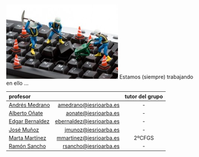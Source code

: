 <!-- TITLE: Informática -->
![Trojanwin 32 300 X 200](/uploads/trojanwin-32-300-x-200.jpg "Trojanwin 32 300 X 200")
Estamos (siempre) trabajando en ello ...

| profesor                                               |                          |tutor del grupo|
|:-------------------------------------------------------|-------------------------:|:-:|
|[Andrés Medrano](/departamento/informatica/amedrano)	   |amedrano@iesrioarba.es	  | - |
|[Alberto Oñate](/departamento/informatica/aonate)	     |aonate@iesrioarba.es	    | - |
|[Edgar Bernaldez](/departamento/informatica/ebernaldez) |ebernaldez@iesrioarba.es	| - |
|[José Muñoz](/departamento/informatica/jmunoz)          |jmunoz@iesrioarba.es	    | - |
|[Marta Martínez](/departamento/informatica/mmartinez)	 |mmartinez@iesrioarba.es	  | 2ºCFGS |
|[Ramón Sancho](/departamento/informatica/rsancho)       |rsancho@iesrioarba.es     | - |
